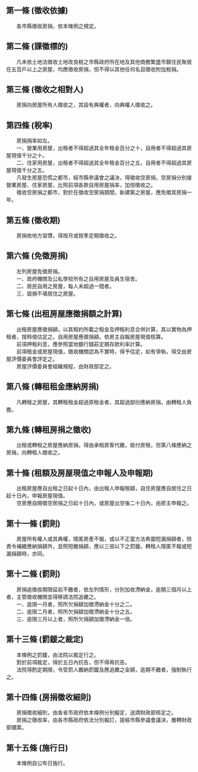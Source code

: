 第一條 (徵收依據)
-----------------
　　各市縣徵收房捐，依本條例之規定。  


第二條 (課徵標的)
-----------------
　　凡未依土地法徵收土地改良稅之市縣政府所在地及其他商務繁盛市鎮住民聚居在五百戶以上之房屋，均應徵收房捐，但不得以其他任何名目徵收附加稅捐。  


第三條 (徵收之相對人)
---------------------
　　房捐向房屋所有人徵收之，其設有典權者，向典權人徵收之。  


第四條 (稅率)
-------------
　　房捐捐率如左。  
　　一、營業用房屋，出租者不得超過其全年租金百分之十，自用者不得超過其房屋現值千分之十。  
　　二、住家用房屋，出租者不得超過其全年租金百分之五，自用者不得超過其房屋現值千分之五。  
　　凡發生房屋恐慌之都市，經市縣參議會之議決，得徵收空房捐，空房捐分別接營業房屋、住家房屋，比照前項各款自用房屋捐率，加倍徵收之。  
　　徵收空房捐之都市，對於在徵收空房捐期間，新建築之房屋，應免徵其房捐一年。  


第五條 (徵收期)
---------------
　　房捐依地方習慣，得按月或按季定期徵收之。  


第六條 (免徵房捐)
-----------------
　　左列房屋免徵房捐。  
　　一、政府機關及公私學校所有之自用房屋及員生宿舍。  
　　二、居民自用之房屋，每人未超過一間者。  
　　三、毀損不堪居住之房屋。  


第七條 (出租房屋應徵捐額之計算)
-------------------------------
　　出租房屋應徵捐額，以其租約所載之租金及押租利息合併計算，其以實物為押租者，按時值估定之。自用房屋應徵捐額，依房主自報房屋現值核算。  
　　前項押租利息，應參照當地銀行錢莊定期存款利率計算。  
　　前項租金或房屋現值，徵收機關認為不實時，得予估定，如有爭執，得交由房屋評價委員會評定之。  
　　房屋評價委員會組織規程，由財政部定之。  


第八條 (轉租租金應納房捐)
-------------------------
　　凡轉租之房屋，其轉租租金超過原租金者，其超過部份應納房捐，由轉租人負擔。  


第九條 (轉租房捐之徵收)
-----------------------
　　出租或轉租之房屋應納房捐，得由承租房客代繳，抵付房租，但第八條應納之房捐，向轉租人徵收之。  


第十條 (租額及房屋現值之申報人及申報期)
---------------------------------------
　　出租房屋應自出租之日起十日內，由出租人申報租額，自住房屋應自居住之日起十日內，申報房屋現值。  
　　空房應自開徵空房捐之日起十日內，或房屋出空後二十日內，由房主申報之。  


第十一條 (罰則)
---------------
　　房屋所有權人或其典權，隱匿房產不報，或以不正當方法希圖短漏捐額者，除責令補繳應納捐額外，並照短繳捐額，應以三倍以下之罰鍰。轉租人隱匿不報或短漏捐額時，亦同。  


第十二條 (罰則)
---------------
　　房捐逾徵收期限延宕不繳者，依左列情形，分別加收滯納金，逾期三個月以上者，主管徵收機關並得移請法院追繳之。  
　　一、逾限一月者，照所欠捐額加徵滯納金十分之二。  
　　二、逾限二月者，照所欠捐額加徵滯納金十分之五。  
　　三、逾限三月以上者，照所欠捐額加徵滯納金一倍。  


第十三條 (罰鍰之裁定)
---------------------
　　本條例之罰鍰，由法院以裁定行之。  
　　對於前項裁定，得於五日內抗告，但不得再抗告。  
　　法院得酌定期限，令受罰人繳納罰鍰及應追繳之金額，逾期不繳者，強制執行之。  


第十四條 (房捐徵收細則)
-----------------------
　　房捐徵收細則，由各省市政府依本條例分別擬定，送請財政部核定之。  
　　房捐之徵收率，由各市縣政府依法分別擬訂，提經市縣參議會議決，層轉財政部備案。  


第十五條 (施行日)
-----------------
　　本條例自公布日施行。